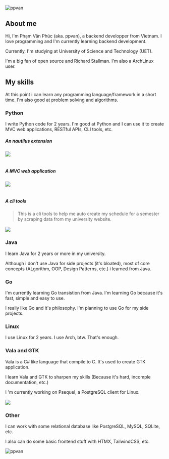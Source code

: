<p align="left">
<img src="https://komarev.com/ghpvc/?username=ppvan&label=Profile%20views&color=0e75b6&style=flat" alt="ppvan" />
</p>

<h2 align="left">About me</h2>
Hi, I'm Phạm Văn Phúc (aka. ppvan), a backend developper from Vietnam. I love programming and I'm currently learning backend development.

Currently, I'm studying at University of Science and Technology (UET).

I'm a big fan of open source and Richard Stallman. I'm also a ArchLinux user.

## My skills

At this point i can learn any programming language/framework in a short time. I'm also good at problem solving and algorithms.

### Python
I write Python code for 2 years. I'm good at Python and I can use it to create MVC web applications, RESTful APIs, CLI tools, etc.

##### An nautilus extension
<a href="https://github.com/ppvan/nautilus-open-in-blackbox">
<img align="center" src="https://github-readme-stats.vercel.app/api/pin?username=ppvan&repo=nautilus-open-in-blackbox"/>
<a/><br/><br/>

##### A MVC web application
<a href="https://github.com/ppvan/tree">
<img align="center" src="https://github-readme-stats.vercel.app/api/pin?username=ppvan&repo=tree"/>
<a/><br/><br/>

##### A cli tools
> This is a cli tools to help me auto create my schedule for a semester by scraping data from my university website.

<a href="https://github.com/ppvan/tree">
<img align="center" src="https://github-readme-stats.vercel.app/api/pin?username=ppvan&repo=uetschedule"/>
<a/>
<br>


### Java


I learn Java for 2 years or more in my university.

Although i don't use Java for side projects (it's bloated), most of core concepts (ALgorithm, OOP, Design Patterns, etc.) i learned from Java.

### Go

I'm currently learning Go transistion from Java. I'm learning Go because it's fast, simple and easy to use.

I really like Go and it's philosophy. I'm planning to use Go for my side projects.

### Linux

I use Linux for 2 years. I use Arch, btw. That's enough.

### Vala and GTK

Vala is a C# like language that compile to C. It's used to create GTK application.

I learn Vala and GTK to sharpen my skills (Because it's hard, incomple documentation, etc.)

I 'm currently working on Psequel, a PostgreSQL client for Linux.

<a href="https://github.com/ppvan/tree">
<img align="center" src="https://github-readme-stats.vercel.app/api/pin?username=ppvan&repo=psequel"/>
<a/>
<br>

### Other

I can work with some relational database like PostgreSQL, MySQL, SQLite, etc.

I also can do some basic frontend stuff with HTMX, TailwindCSS, etc.


<p><img align="center" src="https://github-readme-streak-stats.herokuapp.com/?user=ppvan&theme=dark" alt="ppvan" /></p>
